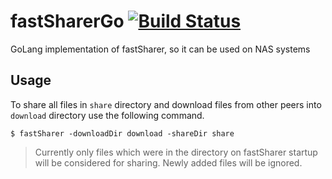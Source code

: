 # fastSharerGo [![Build Status](https://travis-ci.com/monz/fastSharerGo.svg?branch=master)](https://travis-ci.com/monz/fastSharerGo)
 GoLang implementation of fastSharer, so it can be used on NAS systems 

## Usage
To share all files in `share` directory and download files from other peers into `download` directory use the following command.
```
$ fastSharer -downloadDir download -shareDir share
```
> Currently only files which were in the directory on fastSharer startup will be considered for sharing. Newly added files will be ignored.
